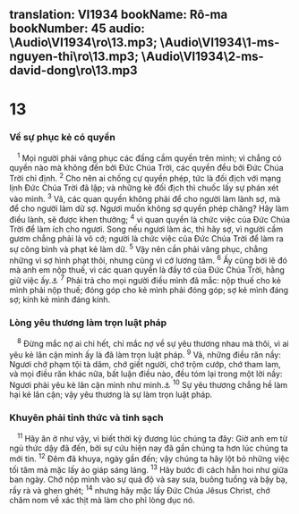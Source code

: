 translation: VI1934
bookName: Rô-ma 
bookNumber: 45
audio: \Audio\VI1934\ro\13.mp3; \Audio\VI1934\1-ms-nguyen-thi\ro\13.mp3; \Audio\VI1934\2-ms-david-dong\ro\13.mp3
-------

<div class="title"><h1>13</h1><h3>Về sự phục kẻ có quyền</h3></div>
<span class="verse ro_13_1"> <sup>1</sup> Mọi người phải vâng phục các đấng cầm quyền trên mình; vì chẳng có quyền nào mà không đến bởi Đức Chúa Trời, các quyền đều bởi Đức Chúa Trời chỉ định. </span>
<span class="verse ro_13_2"><sup>2</sup> Cho nên ai chống cự quyền phép, tức là đối địch với mạng lịnh Đức Chúa Trời đã lập; và những kẻ đối địch thì chuốc lấy sự phán xét vào mình. </span>
<span class="verse ro_13_3"><sup>3</sup> Vả, các quan quyền không phải để cho người làm lành sợ, mà để cho người làm dữ sợ. Ngươi muốn không sợ quyền phép chăng? Hãy làm điều lành, sẽ được khen thưởng; </span>
<span class="verse ro_13_4"><sup>4</sup> vì quan quyền là chức việc của Đức Chúa Trời để làm ích cho ngươi. Song nếu ngươi làm ác, thì hãy sợ, vì người cầm gươm chẳng phải là vô cớ; người là chức việc của Đức Chúa Trời để làm ra sự công bình và phạt kẻ làm dữ. </span>
<span class="verse ro_13_5"><sup>5</sup> Vậy nên cần phải vâng phục, chẳng những vì sợ hình phạt thôi, nhưng cũng vì cớ lương tâm. </span>
<span class="verse ro_13_6"><sup>6</sup> Ấy cũng bởi lẽ đó mà anh em nộp thuế, vì các quan quyền là đầy tớ của Đức Chúa Trời, hằng giữ việc ấy.<a data-toggle="tooltip" data-placement="bottom" title="Mat 22:21; Mac 12:17; Lu 20:25">⚓</a></span>
<span class="verse ro_13_7"><sup>7</sup> Phải trả cho mọi người điều mình đã mắc: nộp thuế cho kẻ mình phải nộp thuế; đóng góp cho kẻ mình phải đóng góp; sợ kẻ mình đáng sợ; kính kẻ mình đáng kính. <br/></span>
<div class="title"><h3>Lòng yêu thương làm trọn luật pháp</h3></div>
<span class="verse ro_13_8"> <sup>8</sup> Đừng mắc nợ ai chi hết, chỉ mắc nợ về sự yêu thương nhau mà thôi, vì ai yêu kẻ lân cận mình ấy là đã làm trọn luật pháp. </span>
<span class="verse ro_13_9"><sup>9</sup> Vả, những điều răn nầy: Ngươi chớ phạm tội tà dâm, chớ giết người, chớ trộm cướp, chớ tham lam, và mọi điều răn khác nữa, bất luận điều nào, đều tóm lại trong một lời nầy: Ngươi phải yêu kẻ lân cận mình như mình.<a data-toggle="tooltip" data-placement="bottom" title="Xu 20:13-17; Phu 5:17-19,21; Le 19:18">⚓</a></span>
<span class="verse ro_13_10"><sup>10</sup> Sự yêu thương chẳng hề làm hại kẻ lân cận; vậy yêu thương là sự làm trọn luật pháp. <br/></span>
<div class="title"><h3>Khuyên phải tỉnh thức và tinh sạch</h3></div>
<span class="verse ro_13_11"> <sup>11</sup> Hãy ăn ở như vậy, vì biết thời kỳ đương lúc chúng ta đây: Giờ anh em từ ngủ thức dậy đã đến, bởi sự cứu hiện nay đã gần chúng ta hơn lúc chúng ta mới tin. </span>
<span class="verse ro_13_12"><sup>12</sup> Đêm đã khuya, ngày gần đến; vậy chúng ta hãy lột bỏ những việc tối tăm mà mặc lấy áo giáp sáng láng. </span>
<span class="verse ro_13_13"><sup>13</sup> Hãy bước đi cách hẳn hoi như giữa ban ngày. Chớ nộp mình vào sự quá độ và say sưa, buông tuồng và bậy bạ, rầy rà và ghen ghét; </span>
<span class="verse ro_13_14"><sup>14</sup> nhưng hãy mặc lấy Đức Chúa Jêsus Christ, chớ chăm nom về xác thịt mà làm cho phỉ lòng dục nó. <br/></span>
